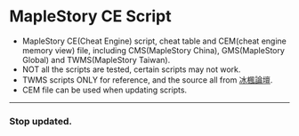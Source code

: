 # MapleStory CE Script
- MapleStory CE(Cheat Engine) script, cheat table and CEM(cheat engine memory view) file, including CMS(MapleStory China), GMS(MapleStory Global) and TWMS(MapleStory Taiwan).
- NOT all the scripts are tested, certain scripts may not work.
- TWMS scripts ONLY for reference, and the source all from [冰楓論壇](https://bingfeng.tw/forum-4-1.html).
- CEM file can be used when updating scripts.
***
### Stop updated.
